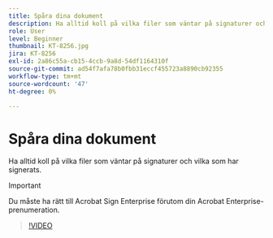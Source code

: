 ```yaml
---
title: Spåra dina dokument
description: Ha alltid koll på vilka filer som väntar på signaturer och vilka som har signerats
role: User
level: Beginner
thumbnail: KT-8256.jpg
jira: KT-8256
exl-id: 2a86c55a-cb15-4ccb-9a8d-54df1164310f
source-git-commit: ad54f7afa78b0fbb31eccf455723a8890cb92355
workflow-type: tm+mt
source-wordcount: '47'
ht-degree: 0%

---
```


# Spåra dina dokument

Ha alltid koll på vilka filer som väntar på signaturer och vilka som har signerats.

>[!IMPORTANT]
>
>Du måste ha rätt till Acrobat Sign Enterprise förutom din Acrobat Enterprise-prenumeration.

>[!VIDEO](https://video.tv.adobe.com/v/338492?quality=12&learn=on&hidetitle=true)
